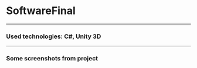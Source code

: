 # SoftwareFinal

<hr>

<h3>Used technologies: C#, Unity 3D</h3>

<hr>

<h3>Some screenshots from project</h3>

